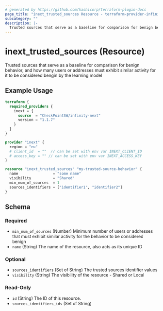 ```yaml
---
# generated by https://github.com/hashicorp/terraform-plugin-docs
page_title: "inext_trusted_sources Resource - terraform-provider-infinity-next"
subcategory: ""
description: |-
  Trusted sources that serve as a baseline for comparison for benign behavior, and how many users or addresses must exhibit similar activity for it to be considered bengin by the learning model
---
```


# inext_trusted_sources (Resource)

Trusted sources that serve as a baseline for comparison for benign behavior, and how many users or addresses must exhibit similar activity for it to be considered bengin by the learning model

## Example Usage

```terraform
terraform {
  required_providers {
    inext = {
      source  = "CheckPointSW/infinity-next"
      version = "1.1.7"
    }
  }
}

provider "inext" {
  region = "eu"
  # client_id  = ""  // can be set with env var INEXT_CLIENT_ID
  # access_key = "" // can be set with env var INEXT_ACCESS_KEY
}

resource "inext_trusted_sources" "my-trusted-source-behavior" {
  name                = "some name"
  visibility          = "Shared"
  min_num_of_sources  = 1
  sources_identifiers = ["identifier1", "identifier2"]
}
```

<!-- schema generated by tfplugindocs -->
## Schema

### Required

- `min_num_of_sources` (Number) Minimum number of users or addresses that must exhibit similar activity for the behavior to be considered benign
- `name` (String) The name of the resource, also acts as its unique ID

### Optional

- `sources_identifiers` (Set of String) The trusted sources identifier values
- `visibility` (String) The visibility of the resource - Shared or Local

### Read-Only

- `id` (String) The ID of this resource.
- `sources_identifiers_ids` (Set of String)


